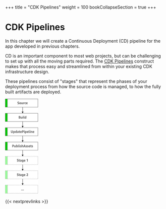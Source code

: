 +++
title = "CDK Pipelines"
weight = 100
bookCollapseSection = true
+++

# CDK Pipelines

In this chapter we will create a Continuous Deployment (CD) pipeline for the app developed in previous chapters.

CD is an important component to most web projects, but can be challenging to set up with all the moving parts required. The [CDK Pipelines](https://docs.aws.amazon.com/cdk/latest/guide/cdk_pipeline.html) construct makes that process easy and streamlined from within your existing CDK infrastructure design.

These pipelines consist of "stages" that represent the phases of your deployment process from how the source code is managed, to how the fully built artifacts are deployed.

![](./pipeline-stages.png)

{{< nextprevlinks >}}